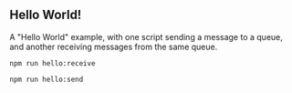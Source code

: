 ## Hello World!

A "Hello World" example, with one script sending a message to a queue, and another receiving messages from the same queue.

```
npm run hello:receive
```

```
npm run hello:send
```
